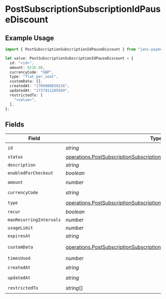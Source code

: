 # PostSubscriptionSubscriptionIdPauseDiscount

## Example Usage

```typescript
import { PostSubscriptionSubscriptionIdPauseDiscount } from "jani-payments/models/operations";

let value: PostSubscriptionSubscriptionIdPauseDiscount = {
  id: "<id>",
  amount: 6216.66,
  currencyCode: "GBP",
  type: "flat_per_seat",
  customData: {},
  createdAt: "1709988839216",
  updatedAt: "1737911285569",
  restrictedTo: [
    "<value>",
  ],
};
```

## Fields

| Field                                                                                                                                                                | Type                                                                                                                                                                 | Required                                                                                                                                                             | Description                                                                                                                                                          |
| -------------------------------------------------------------------------------------------------------------------------------------------------------------------- | -------------------------------------------------------------------------------------------------------------------------------------------------------------------- | -------------------------------------------------------------------------------------------------------------------------------------------------------------------- | -------------------------------------------------------------------------------------------------------------------------------------------------------------------- |
| `id`                                                                                                                                                                 | *string*                                                                                                                                                             | :heavy_check_mark:                                                                                                                                                   | N/A                                                                                                                                                                  |
| `status`                                                                                                                                                             | [operations.PostSubscriptionSubscriptionIdPauseSubscriptionResponseStatus](../../models/operations/postsubscriptionsubscriptionidpausesubscriptionresponsestatus.md) | :heavy_minus_sign:                                                                                                                                                   | N/A                                                                                                                                                                  |
| `description`                                                                                                                                                        | *string*                                                                                                                                                             | :heavy_minus_sign:                                                                                                                                                   | N/A                                                                                                                                                                  |
| `enabledForCheckout`                                                                                                                                                 | *boolean*                                                                                                                                                            | :heavy_minus_sign:                                                                                                                                                   | N/A                                                                                                                                                                  |
| `amount`                                                                                                                                                             | *number*                                                                                                                                                             | :heavy_check_mark:                                                                                                                                                   | N/A                                                                                                                                                                  |
| `currencyCode`                                                                                                                                                       | *string*                                                                                                                                                             | :heavy_check_mark:                                                                                                                                                   | N/A                                                                                                                                                                  |
| `type`                                                                                                                                                               | [operations.PostSubscriptionSubscriptionIdPauseType](../../models/operations/postsubscriptionsubscriptionidpausetype.md)                                             | :heavy_check_mark:                                                                                                                                                   | N/A                                                                                                                                                                  |
| `recur`                                                                                                                                                              | *boolean*                                                                                                                                                            | :heavy_minus_sign:                                                                                                                                                   | N/A                                                                                                                                                                  |
| `maxRecurringIntervals`                                                                                                                                              | *number*                                                                                                                                                             | :heavy_minus_sign:                                                                                                                                                   | N/A                                                                                                                                                                  |
| `usageLimit`                                                                                                                                                         | *number*                                                                                                                                                             | :heavy_minus_sign:                                                                                                                                                   | N/A                                                                                                                                                                  |
| `expiresAt`                                                                                                                                                          | *string*                                                                                                                                                             | :heavy_minus_sign:                                                                                                                                                   | N/A                                                                                                                                                                  |
| `customData`                                                                                                                                                         | [operations.PostSubscriptionSubscriptionIdPauseSubscriptionCustomData](../../models/operations/postsubscriptionsubscriptionidpausesubscriptioncustomdata.md)         | :heavy_check_mark:                                                                                                                                                   | Any valid JSON value                                                                                                                                                 |
| `timesUsed`                                                                                                                                                          | *number*                                                                                                                                                             | :heavy_minus_sign:                                                                                                                                                   | N/A                                                                                                                                                                  |
| `createdAt`                                                                                                                                                          | *string*                                                                                                                                                             | :heavy_check_mark:                                                                                                                                                   | N/A                                                                                                                                                                  |
| `updatedAt`                                                                                                                                                          | *string*                                                                                                                                                             | :heavy_check_mark:                                                                                                                                                   | N/A                                                                                                                                                                  |
| `restrictedTo`                                                                                                                                                       | *string*[]                                                                                                                                                           | :heavy_check_mark:                                                                                                                                                   | N/A                                                                                                                                                                  |